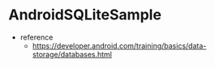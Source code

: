 # AndroidSQLiteSample

- reference
    - https://developer.android.com/training/basics/data-storage/databases.html
